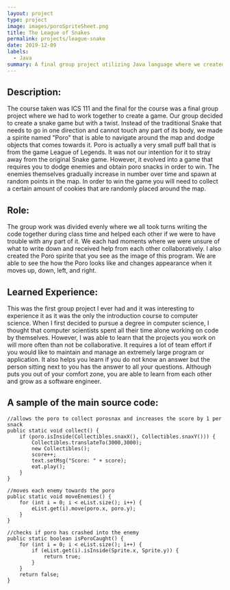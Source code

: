 ```yaml
---
layout: project
type: project
image: images/poroSpriteSheet.png
title: The League of Snakes
permalink: projects/league-snake
date: 2019-12-09
labels:
  - Java
summary: A final group project utilizing Java language where we created an alternative way of playing the classic Snake game. 
---
```


## Description: 
The course taken was ICS 111 and the final for the course was a final group project where we had to work together to create a game. Our group decided to create a snake game but with a twist. Instead of the traditional Snake that needs to go in one direction and cannot touch any part of its body, we made a spirite named "Poro" that is able to navigate around the map and dodge objects that comes towards it. Poro is actually a very small puff ball that is from the game League of Legends. It was not our intention for it to stray away from the original Snake game. However, it evolved into a game that requires you to dodge enemies and obtain poro snacks in order to win. The enemies themselves gradually increase in number over time and spawn at random points in the map. In order to win the game you will need to collect a certain amount of cookies that are randomly placed around the map. 

## Role:
The group work was divided evenly where we all took turns writing the code together during class time and helped each other if we were to have trouble with any part of it. We each had moments where we were unsure of what to write down and received help from each other collaboratively. I also created the Poro spirite that you see as the image of this program. We are able to see the how the Poro looks like and changes appearance when it moves up, down, left, and right.

## Learned Experience:
This was the first group project I ever had and it was interesting to experience it as it was the only the introduction course to computer science. When I first decided to pursue a degree in computer science, I thought that computer scientists spent all their time alone working on code by themselves. However, I was able to learn that the projects you work on will more often than not be collaborative. It requires a lot of team effort if you would like to maintain and manage an extremely large program or application. It also helps you learn if you do not know an answer but the person sitting next to you has the answer to all your questions. Although puts you out of your comfort zone, you are able to learn from each other and grow as a software engineer. 

## A sample of the main source code:
    //allows the poro to collect porosnax and increases the score by 1 per snack
	public static void collect() {
		if (poro.isInside(Collectibles.snaxX(), Collectibles.snaxY())) {
			Collectibles.translateTo(3000,3000);
			new Collectibles();
			score++;
			text.setMsg("Score: " + score);
			eat.play();
		}
	}
	
	//moves each enemy towards the poro
	public static void moveEnemies() {
		for (int i = 0; i < eList.size(); i++) {
			eList.get(i).move(poro.x, poro.y);
		}
	}
		
	//checks if poro has crashed into the enemy
	public static boolean isPoroCaught() {
		for (int i = 0; i < eList.size(); i++) {
			if (eList.get(i).isInside(Sprite.x, Sprite.y)) {
				return true;
			}
		}
		return false;
	}
